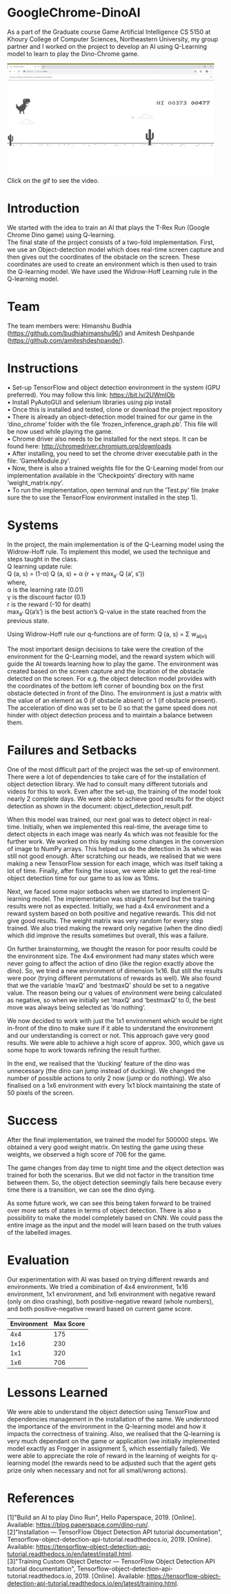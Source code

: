 # GoogleChrome-DinoAI

As a part of the Graduate course Game Artificial Intelligence CS 5150 at Khoury College of Computer Sciences, Northeastern University, my group partner and I worked on the project to develop an AI using Q-Learning model to learn to play the Dino-Chrome game.

[![VIDEO](Test.gif)](https://v637g.app.goo.gl/9eWb6WFFLxmiy36cA) <br />
Click on the gif to see the video.

# Introduction
We started with the idea to train an AI that plays the T-Rex Run (Google Chrome Dino game) using Q-learning. <br />
The final state of the project consists of a two-fold implementation. First, we use an Object-detection model which does real-time screen capture and then gives out the coordinates of the obstacle on the screen. These coordinates are used to create an environment which is then used to train the Q-learning model. We have used the Widrow-Hoff Learning rule in the Q-learning model. 

# Team
The team members were: Himanshu Budhia (https://github.com/budhiahimanshu96/) and Amitesh Deshpande (https://github.com/amiteshdeshpande/). 

# Instructions
•	Set-up TensorFlow and object detection environment in the system (GPU preferred). You may follow this link: https://bit.ly/2UWmIOb <br />
•	Install PyAutoGUI and selenium libraries using pip install <br />
•	Once this is installed and tested, clone or download the project repository <br />
•	There is already an object-detection model trained for our game in the ‘dino_chrome’ folder with the file ‘frozen_inference_graph.pb’. This file will be now used while playing the game. <br />
•	Chrome driver also needs to be installed for the next steps. It can be found here: http://chromedriver.chromium.org/downloads <br />
•	After installing, you need to set the chrome driver executable path in the file: ‘GameModule.py’. <br />
•	Now, there is also a trained weights file for the Q-Learning model from our implementation available in the ‘Checkpoints’ directory with name ‘weight_matrix.npy’. <br />
•	To run the implementation, open terminal and run the ‘Test.py’ file (make sure the to use the TensorFlow environment installed in the step 1). 

# Systems
In the project, the main implementation is of the Q-Learning model using the Widrow-Hoff rule. To implement this model, we used the technique and steps taught in the class. <br />
Q learning update rule:<br />
Q (a, s) = (1-α) Q (a, s) + α (r + γ max<sub>a’</sub> Q (a’, s’))<br />
where,<br />
	α is the learning rate (0.01)<br />
	γ is the discount factor (0.1)<br />
	r is the reward (-10 for death)<br />
	max<sub>a’</sub> Q(a’s’) is the best action’s Q-value in the state reached from the previous state. <br />

Using Widrow-Hoff rule our q-functions are of form:
Q (a, s) = Σ w<sub>aijvij</sub> <br />

The most important design decisions to take were the creation of the environment for the Q-Learning model, and the reward system which will guide the AI towards learning how to play the game. The environment was created based on the screen capture and the location of the obstacle detected on the screen. For e.g. the object detection model provides with the coordinates of the bottom left corner of bounding box on the first obstacle detected in front of the Dino. The environment is just a matrix with the value of an element as 0 (if obstacle absent) or 1 (if obstacle present). The acceleration of dino was set to be 0 so that the game speed does not hinder with object detection process and to maintain a balance between them.

# Failures and Setbacks

One of the most difficult part of the project was the set-up of environment. There were a lot of dependencies to take care of for the installation of object detection library. We had to consult many different tutorials and videos for this to work. Even after the set-up, the training of the model took nearly 2 complete days. We were able to achieve good results for the object detection as shown in the document: object_detection_result.pdf. <br />

When this model was trained, our next goal was to detect object in real-time. Initially, when we implemented this real-time, the average time to detect objects in each image was nearly 4s which was not feasible for the further work. We worked on this by making some changes in the conversion of image to NumPy arrays. This helped us do the detection in 3s which was still not good enough. After scratching our heads, we realised that we were making a new TensorFlow session for each image, which was itself taking a lot of time. Finally, after fixing the issue, we were able to get the real-time object detection time for our game to as low as 10ms. <br />

Next, we faced some major setbacks when we started to implement Q-learning model. The implementation was straight forward but the training results were not as expected. Initially, we had a 4x4 environment and a reward system based on both positive and negative rewards. This did not give good results. The weight matrix was very random for every step trained. We also tried making the reward only negative (when the dino died) which did improve the results sometimes but overall, this was a failure. <br />

On further brainstorming, we thought the reason for poor results could be the environment size. The 4x4 environment had many states which were never going to affect the action of dino (like the region exactly above the dino). So, we tried a new environment of dimension 1x16. But still the results were poor (trying different permutations of rewards as well). We also found that we the variable ‘maxQ’ and ‘bestmaxQ’ should be set to a negative value. The reason being our q values of environment were being calculated as negative, so when we initially set ‘maxQ’ and ‘bestmaxQ’ to 0, the best move was always being selected as ‘do nothing’. <br />

We now decided to work with just the 1x1 environment which would be right in-front of the dino to make sure if it able to understand the environment and our understanding is correct or not. This approach gave very good results. We were able to achieve a high score of approx. 300, which gave us some hope to work towards refining the result further. <br />

In the end, we realised that the ‘ducking’ feature of the dino was unnecessary (the dino can jump instead of ducking). We changed the number of possible actions to only 2 now (jump or do nothing). We also finalised on a 1x6 environment with every 1x1 block maintaining the state of 50 pixels of the screen. <br />

# Success

After the final implementation, we trained the model for 500000 steps. We obtained a very good weight matrix. On testing the game using these weights, we observed a high score of 706 for the game. <br />

The game changes from day time to night time and the object detection was trained for both the scenarios. But we did not factor in the transition time between them. So, the object detection seemingly fails here because every time there is a transition, we can see the dino dying. <br />

As some future work, we can see this being taken forward to be trained over more sets of states in terms of object detection. There is also a possibility to make the model completely based on CNN. We could pass the entire image as the input and the model will learn based on the truth values of the labelled images.<br />


# Evaluation

Our experimentation with AI was based on trying different rewards and environments. We tried a combination of 4x4 environment, 1x16 environment, 1x1 environment, and 1x6 environment with negative reward (only on dino crashing), both positive-negative reward (whole numbers), and both positive-negative reward based on current game score. <br />

| Environment | Max Score |
| --- | --- |
| 4x4 | 175 |
| 1x16 | 230 |
| 1x1 | 320 |
| 1x6 | 706 |

# Lessons Learned

We were able to understand the object detection using TensorFlow and dependencies management in the installation of the same. We understood the importance of the environment in the Q-learning model and how it impacts the correctness of training. Also, we realised that the Q-learning is very much dependant on the game or application (we initially implemented model exactly as Frogger in assignment 5, which essentially failed). We were able to appreciate the role of reward in the learning of weights for q-learning model (the rewards need to be adjusted such that the agent gets prize only when necessary and not for all small/wrong actions).

# References

[1]"Build an AI to play Dino Run", Hello Paperspace, 2019. [Online]. Available: https://blog.paperspace.com/dino-run/. <br />
[2]"Installation — TensorFlow Object Detection API tutorial documentation", Tensorflow-object-detection-api-tutorial.readthedocs.io, 2019. [Online]. Available: https://tensorflow-object-detection-api-tutorial.readthedocs.io/en/latest/install.html. <br />
[3]"Training Custom Object Detector — TensorFlow Object Detection API tutorial documentation", Tensorflow-object-detection-api-tutorial.readthedocs.io, 2019. [Online]. Available: https://tensorflow-object-detection-api-tutorial.readthedocs.io/en/latest/training.html. 
